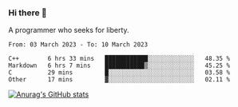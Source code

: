 ### Hi there 👋

<!--
**shejialuo/shejialuo** is a ✨ _special_ ✨ repository because its `README.md` (this file) appears on your GitHub profile.

Here are some ideas to get you started:

- 🔭 I’m currently working on ...
- 🌱 I’m currently learning ...
- 👯 I’m looking to collaborate on ...
- 🤔 I’m looking for help with ...
- 💬 Ask me about ...
- 📫 How to reach me: ...
- 😄 Pronouns: ...
- ⚡ Fun fact: ...
-->

A programmer who seeks for liberty.

<!--START_SECTION:waka-->

```text
From: 03 March 2023 - To: 10 March 2023

C++        6 hrs 33 mins   ████████████░░░░░░░░░░░░░   48.35 %
Markdown   6 hrs 7 mins    ███████████▒░░░░░░░░░░░░░   45.25 %
C          29 mins         █░░░░░░░░░░░░░░░░░░░░░░░░   03.58 %
Other      17 mins         ▓░░░░░░░░░░░░░░░░░░░░░░░░   02.11 %
```

<!--END_SECTION:waka-->

[![Anurag's GitHub stats](https://github-readme-stats.vercel.app/api?username=shejialuo&show_icons=true&theme=dracula)](https://github.com/anuraghazra/github-readme-stats)
